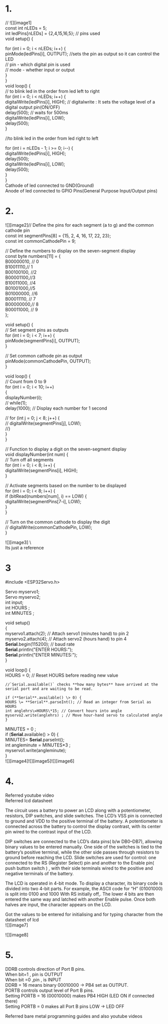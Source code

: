 # 1\.

// ![][image1]  
const int nLEDs \= 5;  
int ledPins\[nLEDs\] \= {2,4,15,16,5};   // pins used  
void setup() {  
   
  for (int i \= 0; i \< nLEDs; i\++) {  
    pinMode(ledPins\[i\], OUTPUT); //sets the pin as output so it can control the LED  
// pin \- which digital pin is used    
// mode \- whether input or output   
  }  
}  
void loop() {  
 // to blink led in the order from led left to right  
  for (int i \= 0; i \< nLEDs; i\++) {  
    digitalWrite(ledPins\[i\], HIGH);  //  digitalwrite : It sets the voltage level of a digital output pin(ON/OFF)  
    delay(500);    // waits for 500ms                  
    digitalWrite(ledPins\[i\], LOW);    
    delay(500);  
  }

//to blink led in the order from led right to left

  for (int i \= nLEDs \- 1; i \>= 0; i\--) {  
    digitalWrite(ledPins\[i\], HIGH);    
    delay(500);                        
    digitalWrite(ledPins\[i\], LOW);  
    delay(500);  
  }  
}  
Cathode of led connected to GND(Ground)  
Anode of led connected to GPIO Pins(General Purpose Input/Output pins)

# 2\.

![][image2]// Define the pins for each segment (a to g) and the common cathode pin  
const int segmentPins\[8\] \= {15, 2, 4, 16, 17, 22, 23};  
const int commonCathodePin \= 9;

// Define the numbers to display on the seven-segment display  
const byte numbers\[11\] \= {  
  B00000010, // 0  
  B10011110,// 1  
  B00100100, //2  
  B00001100,//3  
  B10011000, //4  
  B01001000,//5  
  B01000000, //6  
  B00011110, // 7  
  B00000000,// 8  
  B00011000, // 9  
};

void setup() {  
  // Set segment pins as outputs  
  for (int i \= 0; i \< 7; i\++) {  
    pinMode(segmentPins\[i\], OUTPUT);  
  }

  // Set common cathode pin as output  
  pinMode(commonCathodePin, OUTPUT);  
}

void loop() {  
  // Count from 0 to 9  
  for (int i \= 0; i \< 10; i\++)  
  {  
    displayNumber(i);  
   // while(1);  
    delay(1000); // Display each number for 1 second

   // for (int j \= 0; j \< 8; j++) {  
   // digitalWrite(segmentPins\[j\], LOW);  
  //}  
  }  
}

// Function to display a digit on the seven-segment display  
void displayNumber(int num) {  
  // Turn off all segments  
  for (int i \= 0; i \< 8; i\++) {  
    digitalWrite(segmentPins\[i\], HIGH);  
  }

  // Activate segments based on the number to be displayed  
  for (int i \= 0; i \< 8; i\++) {  
    if (bitRead(numbers\[num\], i) \== LOW) {  
      digitalWrite(segmentPins\[7\-i\], LOW);  
    }  
  }

  // Turn on the common cathode to display the digit  
 // digitalWrite(commonCathodePin, LOW);  
}

![][image3]	\\  
Its just a reference  
    

# 

# 3

\#include \<ESP32Servo.h\>

Servo myservo1;  
Servo myservo2;  
int input;  
int HOURS  ;  
int MINUTES  ;

void setup()  
{  
  myservo1.attach(2); // Attach servo1 (minutes hand) to pin 2  
  myservo2.attach(4); // Attach servo2 (hours hand) to pin 4  
  **Serial**.begin(115200); // baud rate  
  **Serial**.println("ENTER HOURS:");  
  **Serial**.println("ENTER MINUTES:");  
}

void loop() {  
  HOURS  \= 0; // Reset HOURS before reading new value

    //`Serial.available()` checks **how many bytes** have arrived at the serial port and are waiting to be read.

    if (**Serial**.available() \> 0) {  
    HOURS \= **Serial**.parseInt(); // Read an integer from Serial as HOURS  
    int anglehrs\=HOURS\*15; // Convert hours into angle  
    myservo2.write(anglehrs) ; // Move hour-hand servo to calculated angle  
    }  
   MINUTES  \= 0 ;  
    if (**Serial**.available() \> 0) {  
    MINUTES\= **Serial**.parseInt();  
    int angleminute \= MINUTES\*3 ;  
    myservo1.write(angleminute);  
  }  
![][image4]![][image5]![][image6]

# 4\.

Referred youtube video  
Referred lcd datasheet

The circuit uses a  battery to power an LCD along with a potentiometer, resistors, DIP switches, and slide switches. The LCD’s VSS pin is connected to ground and VDD to the positive terminal of the battery. A potentiometer is connected across the battery to control the display contrast, with its center pin wired to the contrast input of the LCD.

DIP switches are connected to the LCD’s data pins( b/w DB0–DB7), allowing binary values to be entered manually. One side of the switches is tied to the battery’s positive terminal, while the other side passes through resistors to ground before reaching the LCD. Slide switches are used for control: one connected to the RS (Register Select) pin and another to the Enable pin( push button switch ) , with their side terminals wired to the positive and negative terminals of the battery.

The LCD is operated in 4-bit mode. To display a character, its binary code is divided into two 4-bit parts. For example, the ASCII code for “H” (01001000) is split into 0100 and 1000 With RS initially off,. The lower 4 bits are then entered the same way and latched with another Enable pulse. Once both halves are input, the character appears on the LCD.

Got the values to be entered for initialising and for typing character from the datasheet of lcd  
![][image7]

![][image8]

# 5\.

DDRB controls direction of Port B pins.  
When bit=1 , pin is OUTPUT  
When bit \=0 ,pin , is INPUT  
 DDRB \= 16 means binary 00010000 → PB4 set as OUTPUT.  
PORTB controls output level of Port B pins.  
 Setting PORTB \= 16 (00010000) makes PB4 HIGH (LED ON if connected there)  
Setting PORTB \= 0 makes all Port B pins LOW → LED OFF

Referred bare metal programming guides and also youtube videos


